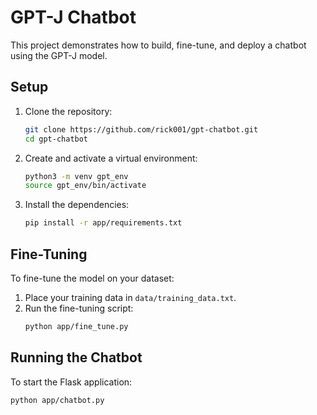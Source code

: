 # GPT-J Chatbot

This project demonstrates how to build, fine-tune, and deploy a chatbot using the GPT-J model.

## Setup

1. Clone the repository:
    ```bash
    git clone https://github.com/rick001/gpt-chatbot.git
    cd gpt-chatbot
    ```

2. Create and activate a virtual environment:
    ```bash
    python3 -m venv gpt_env
    source gpt_env/bin/activate
    ```

3. Install the dependencies:
    ```bash
    pip install -r app/requirements.txt
    ```

## Fine-Tuning

To fine-tune the model on your dataset:
1. Place your training data in `data/training_data.txt`.
2. Run the fine-tuning script:
    ```bash
    python app/fine_tune.py
    ```

## Running the Chatbot

To start the Flask application:
```bash
python app/chatbot.py

